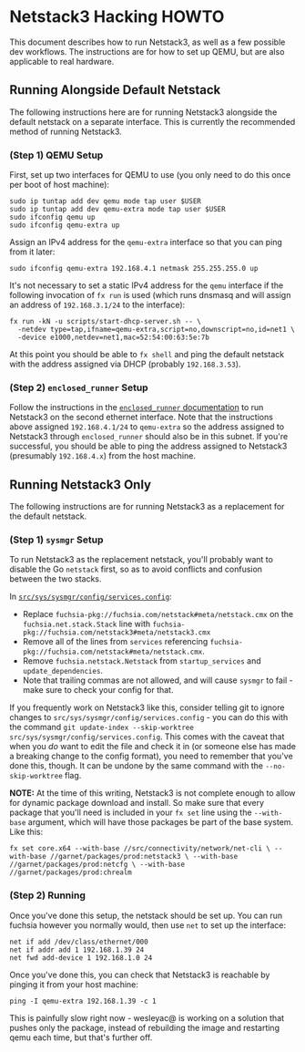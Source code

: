 # Netstack3 Hacking HOWTO

This document describes how to run Netstack3, as well as a few possible dev
workflows. The instructions are for how to set up QEMU, but are also applicable
to real hardware.

## Running Alongside Default Netstack

The following instructions here are for running Netstack3 alongside the default
netstack on a separate interface. This is currently the recommended method of
running Netstack3.

### (Step 1) QEMU Setup

First, set up two interfaces for QEMU to use (you only need to do this once per
boot of host machine):

```
sudo ip tuntap add dev qemu mode tap user $USER
sudo ip tuntap add dev qemu-extra mode tap user $USER
sudo ifconfig qemu up
sudo ifconfig qemu-extra up
```

Assign an IPv4 address for the `qemu-extra` interface so that you can ping from
it later:

```
sudo ifconfig qemu-extra 192.168.4.1 netmask 255.255.255.0 up
```

It's not necessary to set a static IPv4 address for the `qemu` interface if the
following invocation of `fx run` is used (which runs dnsmasq and will assign an
address of `192.168.3.1/24` to the interface):

```
fx run -kN -u scripts/start-dhcp-server.sh -- \
  -netdev type=tap,ifname=qemu-extra,script=no,downscript=no,id=net1 \
  -device e1000,netdev=net1,mac=52:54:00:63:5e:7b
```

At this point you should be able to `fx shell` and ping the default netstack
with the address assigned via DHCP (probably `192.168.3.53`).

### (Step 2) `enclosed_runner` Setup

Follow the instructions in the [`enclosed_runner` documentation](
../tools/enclosed_runner/README.md) to run Netstack3 on the second ethernet
interface. Note that the instructions above assigned `192.168.4.1/24` to
`qemu-extra` so the address assigned to Netstack3 through `enclosed_runner`
should also be in this subnet. If you're successful, you should be able to ping
the address assigned to Netstack3 (presumably `192.168.4.x`) from the host
machine.

## Running Netstack3 Only

The following instructions are for running Netstack3 as a replacement for the
default netstack.

### (Step 1) `sysmgr` Setup

To run Netstack3 as the replacement netstack, you'll probably want to disable
the Go `netstack` first, so as to avoid conflicts and confusion between the two
stacks.

In [`src/sys/sysmgr/config/services.config`](
../../../sys/sysmgr/config/services.config):

* Replace `fuchsia-pkg://fuchsia.com/netstack#meta/netstack.cmx` on the
  `fuchsia.net.stack.Stack` line with
  `fuchsia-pkg://fuchsia.com/netstack3#meta/netstack3.cmx`
* Remove all of the lines from `services` referencing
  `fuchsia-pkg://fuchsia.com/netstack#meta/netstack.cmx`.
* Remove `fuchsia.netstack.Netstack` from `startup_services` and
  `update_dependencies`.
* Note that trailing commas are not allowed, and will cause `sysmgr` to fail -
  make sure to check your config for that.

If you frequently work on Netstack3 like this, consider telling git to ignore
changes to `src/sys/sysmgr/config/services.config` - you can do this with the
command `git update-index --skip-worktree
src/sys/sysmgr/config/services.config`.  This comes with the caveat that when
you _do_ want to edit the file and check it in (or someone else has made a
breaking change to the config format), you need to remember that you've done
this, though. It can be undone by the same command with the `--no-skip-worktree`
flag.

**NOTE:** At the time of this writing, Netstack3 is not complete enough to allow
for dynamic package download and install. So make sure that every package that
you'll need is included in your `fx set` line using the `--with-base` argument,
which will have those packages be part of the base system.  Like this:

`fx set core.x64
 --with-base //src/connectivity/network/net-cli \
 --with-base //garnet/packages/prod:netstack3 \
 --with-base //garnet/packages/prod:netcfg \
 --with-base //garnet/packages/prod:chrealm`

### (Step 2) Running

Once you've done this setup, the netstack should be set up. You can run fuchsia
however you normally would, then use `net` to set up the interface:

```
net if add /dev/class/ethernet/000
net if addr add 1 192.168.1.39 24
net fwd add-device 1 192.168.1.0 24
```

Once you've done this, you can check that Netstack3 is reachable by pinging it
from your host machine:

```
ping -I qemu-extra 192.168.1.39 -c 1
```

This is painfully slow right now - wesleyac@ is working on a solution that
pushes only the package, instead of rebuilding the image and restarting qemu
each time, but that's further off.
